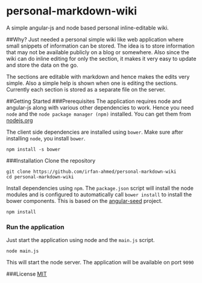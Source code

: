 personal-markdown-wiki
======================

A simple angular-js and node based personal inline-editable wiki.

##Why?
Just needed a personal simple wiki like web application where small snippets of information can be stored. The idea is to store information that may not be available publicly on a blog or somewhere. Also since the wiki can do inline editing for only the section, it makes it very easy to update and store the data on the go. 

The sections are editable with markdown and hence makes the edits very simple. Also a simple help is shown when one is editing the sections. Currently each section is stored as a separate file on the server. 

##Getting Started
###Prerequisites
The application requires node and angular-js along with various other dependencies to work. Hence you need `node` and the `node package manager (npm)` installed. You can get them from [nodejs.org](http://nodejs.org)

The client side dependencies are installed using `bower`. Make sure after installing `node`, you install `bower`.
```
npm install -s bower
```

###Installation
Clone the repository
``` 
git clone https://github.com/irfan-ahmed/personal-markdown-wiki
cd personal-markdown-wiki
```
Install dependencies using `npm`. The `package.json` script will install the node modules and is configured to automatically call `bower install` to install the bower components. This is based on the [angular-seed](https://github.com/angular/angular-seed) project.
```
npm install
```

### Run the application
Just start the application using node and the `main.js` script.
```
node main.js
```
This will start the node server. The application will be available on port `9090`

###License
[MIT](https://github.com/irfan-ahmed/personal-markdown-wiki/blob/master/LICENSE)
